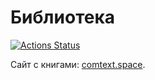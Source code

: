 # Библиотека

[![Actions Status](https://github.com/comtextspace/glushkov-conf/workflows/deploy_site/badge.svg)](https://github.com/comtextspace/glushkov-conf/actions)

Сайт с книгами: [comtext.space](https://comtext.space).